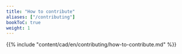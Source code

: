 ```yaml
---
title: "How to contribute"
aliases: ["/contributing"]
bookToC: true
weight: 1
---
```


{{% include "content/cad/en/contributing/how-to-contribute.md" %}}
